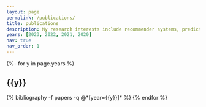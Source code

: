 ```yaml
---
layout: page
permalink: /publications/
title: publications
description: My research interests include recommender systems, predictive modeling, and dynamic pricing.
years: [2023, 2022, 2021, 2020]
nav: true
nav_order: 1
---
```

<!-- _pages/publications.md -->
<div class="publications">

{%- for y in page.years %}
  <h2 class="year">{{y}}</h2>
  {% bibliography -f papers -q @*[year={{y}}]* %}
{% endfor %}

</div>
